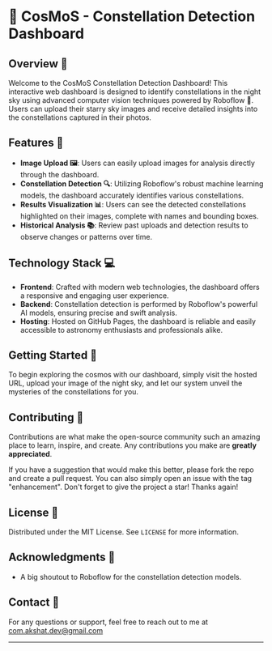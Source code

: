 # 🌌 CosMoS - Constellation Detection Dashboard

## Overview 📜

Welcome to the CosMoS Constellation Detection Dashboard! This interactive web dashboard is designed to identify constellations in the night sky using advanced computer vision techniques powered by Roboflow 🤖. Users can upload their starry sky images and receive detailed insights into the constellations captured in their photos.

## Features 🚀

- **Image Upload 🖼️**: Users can easily upload images for analysis directly through the dashboard.
- **Constellation Detection 🔍**: Utilizing Roboflow's robust machine learning models, the dashboard accurately identifies various constellations.
- **Results Visualization 📊**: Users can see the detected constellations highlighted on their images, complete with names and bounding boxes.
- **Historical Analysis 📚**: Review past uploads and detection results to observe changes or patterns over time.

## Technology Stack 💻

- **Frontend**: Crafted with modern web technologies, the dashboard offers a responsive and engaging user experience.
- **Backend**: Constellation detection is performed by Roboflow's powerful AI models, ensuring precise and swift analysis.
- **Hosting**: Hosted on GitHub Pages, the dashboard is reliable and easily accessible to astronomy enthusiasts and professionals alike.

## Getting Started 🏁

To begin exploring the cosmos with our dashboard, simply visit the hosted URL, upload your image of the night sky, and let our system unveil the mysteries of the constellations for you.

## Contributing 🤝

Contributions are what make the open-source community such an amazing place to learn, inspire, and create. Any contributions you make are **greatly appreciated**.

If you have a suggestion that would make this better, please fork the repo and create a pull request. You can also simply open an issue with the tag "enhancement".
Don't forget to give the project a star! Thanks again!

## License 📄

Distributed under the MIT License. See `LICENSE` for more information.

## Acknowledgments 🎉

- A big shoutout to Roboflow for the constellation detection models.

## Contact 📧

For any questions or support, feel free to reach out to me at com.akshat.dev@gmail.com

---
